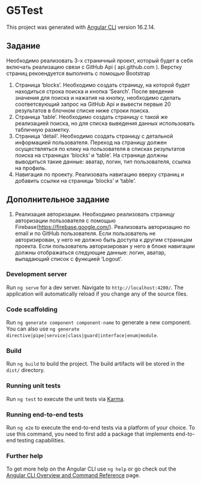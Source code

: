 # G5Test

This project was generated with [Angular CLI](https://github.com/angular/angular-cli) version 16.2.14.

## Задание

Необходимо реализовать 3-х страничный проект, который будет в себя включать реализацию связи с GitHub Api ( арі.github.com ). Верстку страниц рекоендуется выполнять с помощью Bootstrap
1. Страница ‘blocks’.
Необходимо создать страницу, на которой будет находиться строка поиска и кнопка ‘Search’. После введения значения для поиска и нажатия на кнопку, необходимо сделать соответсвующий запрос на GitHub Api и вывести первые 20 результатов в блочном списке ниже строки поиска.
2. Страница ‘table’.
Необходимо создать страницу с такой же реализацией поиска, но для списка выведения данных использовать табличную разметку.
3. Страница ‘detail’.
Необходимо создать страницу с детальной информацией пользователя. Переход на страницу должен осуществляться по клику на пользователя в списках результатов поиска на страницах ‘blocks’ и ‘table’. На странице должны выводиться такие данные: аватар, логин, тип пользователя, ссылка на профиль.
4. Навигация по проекту.
Реализовать навигацию вверху страниц и добавить ссылки на страницы ‘blocks’ и ‘table’.

## Дополнительное задание
1. Реализация авторизации.
Необходимо реализовать страницу авторизации пользователя с помощью Firebase(https://firebase.google.com/). Реализовать авторизацию по email и по GitHub пользователя. Если пользователь не авторизирован, у него не должно быть доступа к другим страницам проекта. Если пользователь авторизирован у него в блоке навигации должны отображаться следующие данные: логин, аватар, выпадающий список с функцией ‘Logout’.

### Development server

Run `ng serve` for a dev server. Navigate to `http://localhost:4200/`. The application will automatically reload if you change any of the source files.

### Code scaffolding

Run `ng generate component component-name` to generate a new component. You can also use `ng generate directive|pipe|service|class|guard|interface|enum|module`.

### Build

Run `ng build` to build the project. The build artifacts will be stored in the `dist/` directory.

### Running unit tests

Run `ng test` to execute the unit tests via [Karma](https://karma-runner.github.io).

### Running end-to-end tests

Run `ng e2e` to execute the end-to-end tests via a platform of your choice. To use this command, you need to first add a package that implements end-to-end testing capabilities.

### Further help

To get more help on the Angular CLI use `ng help` or go check out the [Angular CLI Overview and Command Reference](https://angular.io/cli) page.

